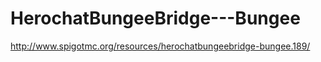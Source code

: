 HerochatBungeeBridge---Bungee
=============================

http://www.spigotmc.org/resources/herochatbungeebridge-bungee.189/
